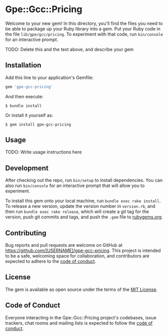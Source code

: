 # Gpe::Gcc::Pricing

Welcome to your new gem! In this directory, you'll find the files you need to be able to package up your Ruby library into a gem. Put your Ruby code in the file `lib/gpe/gcc/pricing`. To experiment with that code, run `bin/console` for an interactive prompt.

TODO: Delete this and the text above, and describe your gem

## Installation

Add this line to your application's Gemfile:

```ruby
gem 'gpe-gcc-pricing'
```

And then execute:

    $ bundle install

Or install it yourself as:

    $ gem install gpe-gcc-pricing

## Usage

TODO: Write usage instructions here

## Development

After checking out the repo, run `bin/setup` to install dependencies. You can also run `bin/console` for an interactive prompt that will allow you to experiment.

To install this gem onto your local machine, run `bundle exec rake install`. To release a new version, update the version number in `version.rb`, and then run `bundle exec rake release`, which will create a git tag for the version, push git commits and tags, and push the `.gem` file to [rubygems.org](https://rubygems.org).

## Contributing

Bug reports and pull requests are welcome on GitHub at https://github.com/[USERNAME]/gpe-gcc-pricing. This project is intended to be a safe, welcoming space for collaboration, and contributors are expected to adhere to the [code of conduct](https://github.com/[USERNAME]/gpe-gcc-pricing/blob/master/CODE_OF_CONDUCT.md).


## License

The gem is available as open source under the terms of the [MIT License](https://opensource.org/licenses/MIT).

## Code of Conduct

Everyone interacting in the Gpe::Gcc::Pricing project's codebases, issue trackers, chat rooms and mailing lists is expected to follow the [code of conduct](https://github.com/[USERNAME]/gpe-gcc-pricing/blob/master/CODE_OF_CONDUCT.md).
